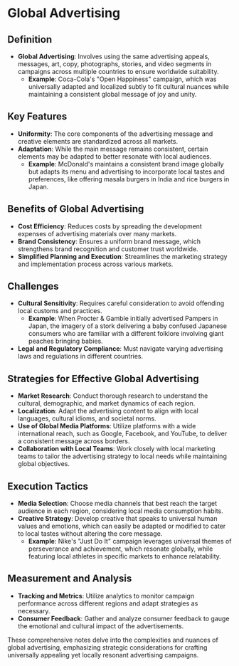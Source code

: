 # Global Advertising

## Definition
- **Global Advertising**: Involves using the same advertising appeals, messages, art, copy, photographs, stories, and video segments in campaigns across multiple countries to ensure worldwide suitability.
  - **Example**: Coca-Cola's "Open Happiness" campaign, which was universally adapted and localized subtly to fit cultural nuances while maintaining a consistent global message of joy and unity.

## Key Features
- **Uniformity**: The core components of the advertising message and creative elements are standardized across all markets.
- **Adaptation**: While the main message remains consistent, certain elements may be adapted to better resonate with local audiences.
  - **Example**: McDonald's maintains a consistent brand image globally but adapts its menu and advertising to incorporate local tastes and preferences, like offering masala burgers in India and rice burgers in Japan.

## Benefits of Global Advertising
- **Cost Efficiency**: Reduces costs by spreading the development expenses of advertising materials over many markets.
- **Brand Consistency**: Ensures a uniform brand message, which strengthens brand recognition and customer trust worldwide.
- **Simplified Planning and Execution**: Streamlines the marketing strategy and implementation process across various markets.

## Challenges
- **Cultural Sensitivity**: Requires careful consideration to avoid offending local customs and practices.
  - **Example**: When Procter & Gamble initially advertised Pampers in Japan, the imagery of a stork delivering a baby confused Japanese consumers who are familiar with a different folklore involving giant peaches bringing babies.
- **Legal and Regulatory Compliance**: Must navigate varying advertising laws and regulations in different countries.

## Strategies for Effective Global Advertising
- **Market Research**: Conduct thorough research to understand the cultural, demographic, and market dynamics of each region.
- **Localization**: Adapt the advertising content to align with local languages, cultural idioms, and societal norms.
- **Use of Global Media Platforms**: Utilize platforms with a wide international reach, such as Google, Facebook, and YouTube, to deliver a consistent message across borders.
- **Collaboration with Local Teams**: Work closely with local marketing teams to tailor the advertising strategy to local needs while maintaining global objectives.

## Execution Tactics
- **Media Selection**: Choose media channels that best reach the target audience in each region, considering local media consumption habits.
- **Creative Strategy**: Develop creative that speaks to universal human values and emotions, which can easily be adapted or modified to cater to local tastes without altering the core message.
  - **Example**: Nike's "Just Do It" campaign leverages universal themes of perseverance and achievement, which resonate globally, while featuring local athletes in specific markets to enhance relatability.

## Measurement and Analysis
- **Tracking and Metrics**: Utilize analytics to monitor campaign performance across different regions and adapt strategies as necessary.
- **Consumer Feedback**: Gather and analyze consumer feedback to gauge the emotional and cultural impact of the advertisements.

These comprehensive notes delve into the complexities and nuances of global advertising, emphasizing strategic considerations for crafting universally appealing yet locally resonant advertising campaigns.
